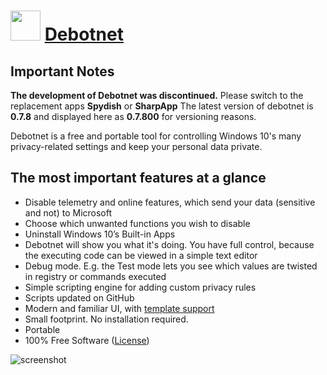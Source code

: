﻿# <img src="https://cdn.jsdelivr.net/gh/chtof/chocolatey-packages/manual/debotnet/debotnet.png" width="48" height="48"/> [Debotnet](https://chocolatey.org/packages/debotnet)

## Important Notes
__The development of Debotnet was discontinued.__
Please switch to the replacement apps __Spydish__ or __SharpApp__
The latest version of debotnet is __0.7.8__ and displayed here as __0.7.800__ for versioning reasons.

Debotnet is a free and portable tool for controlling Windows 10's many privacy-related settings and keep your personal data private.

## The most important features at a glance 
- Disable telemetry and online features, which send your data (sensitive and not) to Microsoft
- Choose which unwanted functions you wish to disable
- Uninstall Windows 10’s Built-in Apps 
- Debotnet will show you what it's doing. You have full control, because the executing code can be viewed in a simple text editor
- Debug mode. E.g. the Test mode lets you see which values are twisted in registry or commands executed
- Simple scripting engine for adding custom privacy rules
- Scripts updated on GitHub
- Modern and familiar UI, with [template support](https://github.com/Mirinsoft/Roboget/blob/master/templates/templates.md)
- Small footprint. No installation required.
- Portable
- 100% Free Software ([License](https://github.com/mirinsoft/debotnet/blob/master/LICENSE.md))

![screenshot](https://cdn.jsdelivr.net/gh/chtof/chocolatey-packages/manual/debotnet/screenshot.png)